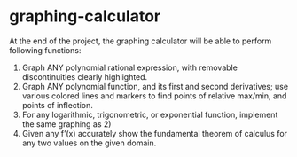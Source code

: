 # graphing-calculator

At the end of the project, the graphing calculator will be able to perform following functions:
1) Graph ANY polynomial rational expression, with removable discontinuities clearly highlighted. 
2) Graph ANY polynomial function, and its first and second derivatives; use various colored lines and markers to find points of relative max/min, and points of inflection.         
3) For any logarithmic, trigonometric, or exponential  function, implement the same graphing as 2)           
4) Given any f’(x) accurately show the fundamental theorem of calculus for any two values on the
given domain. 

